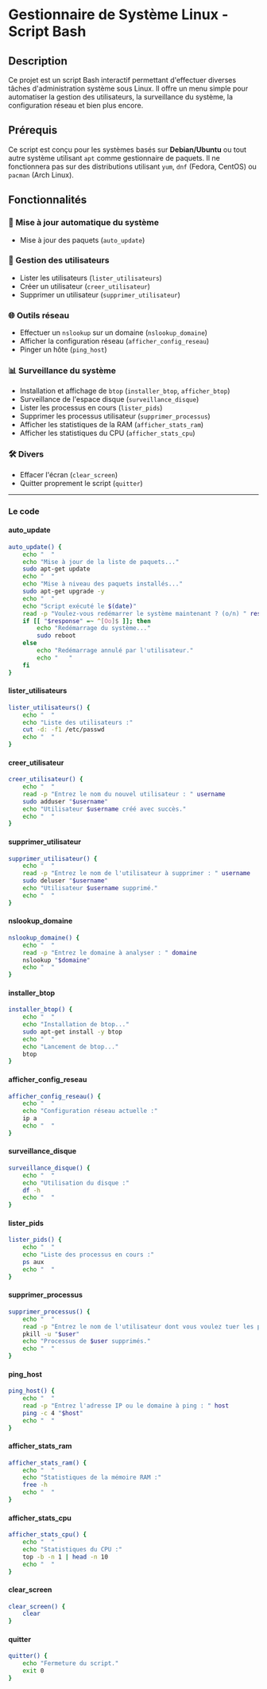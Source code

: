 # Gestionnaire de Système Linux - Script Bash

## Description

Ce projet est un script Bash interactif permettant d'effectuer diverses tâches d'administration système sous Linux. Il offre un menu simple pour automatiser la gestion des utilisateurs, la surveillance du système, la configuration réseau et bien plus encore.

## Prérequis

Ce script est conçu pour les systèmes basés sur **Debian/Ubuntu** ou tout autre système utilisant `apt` comme gestionnaire de paquets. Il ne fonctionnera pas sur des distributions utilisant `yum`, `dnf` (Fedora, CentOS) ou `pacman` (Arch Linux).

## Fonctionnalités

### 🔧 Mise à jour automatique du système
- Mise à jour des paquets (`auto_update`)

### 👤 Gestion des utilisateurs
- Lister les utilisateurs (`lister_utilisateurs`)
- Créer un utilisateur (`creer_utilisateur`)
- Supprimer un utilisateur (`supprimer_utilisateur`)

### 🌐 Outils réseau
- Effectuer un `nslookup` sur un domaine (`nslookup_domaine`)
- Afficher la configuration réseau (`afficher_config_reseau`)
- Pinger un hôte (`ping_host`)

### 📊 Surveillance du système
- Installation et affichage de `btop` (`installer_btop`, `afficher_btop`)
- Surveillance de l'espace disque (`surveillance_disque`)
- Lister les processus en cours (`lister_pids`)
- Supprimer les processus utilisateur (`supprimer_processus`)
- Afficher les statistiques de la RAM (`afficher_stats_ram`)
- Afficher les statistiques du CPU (`afficher_stats_cpu`)

### 🛠 Divers
- Effacer l'écran (`clear_screen`)
- Quitter proprement le script (`quitter`)

---

### Le code

#### auto_update
```bash
auto_update() {
    echo "  "
    echo "Mise à jour de la liste de paquets..." 
    sudo apt-get update 
    echo "  "
    echo "Mise à niveau des paquets installés..." 
    sudo apt-get upgrade -y 
    echo "  "
    echo "Script exécuté le $(date)" 
    read -p "Voulez-vous redémarrer le système maintenant ? (o/n) " response
    if [[ "$response" =~ ^[Oo]$ ]]; then
        echo "Redémarrage du système..." 
        sudo reboot
    else
        echo "Redémarrage annulé par l'utilisateur." 
        echo "   "
    fi
}
```

#### lister_utilisateurs
```bash
lister_utilisateurs() {
    echo "  "
    echo "Liste des utilisateurs :"
    cut -d: -f1 /etc/passwd
    echo "  "
}
```

#### creer_utilisateur
```bash
creer_utilisateur() {
    echo "  "
    read -p "Entrez le nom du nouvel utilisateur : " username
    sudo adduser "$username"
    echo "Utilisateur $username créé avec succès."
    echo "  "
}
```

#### supprimer_utilisateur
```bash
supprimer_utilisateur() {
    echo "  "
    read -p "Entrez le nom de l'utilisateur à supprimer : " username
    sudo deluser "$username"
    echo "Utilisateur $username supprimé."
    echo "  "
}
```

#### nslookup_domaine
```bash
nslookup_domaine() {
    echo "  "
    read -p "Entrez le domaine à analyser : " domaine
    nslookup "$domaine"
    echo "  "
}
```

#### installer_btop
```bash
installer_btop() {
    echo "  "
    echo "Installation de btop..."
    sudo apt-get install -y btop
    echo "  "
    echo "Lancement de btop..."
    btop
}
```

#### afficher_config_reseau
```bash
afficher_config_reseau() {
    echo "  "
    echo "Configuration réseau actuelle :"
    ip a
    echo "  "
}
```

#### surveillance_disque
```bash
surveillance_disque() {
    echo "  "
    echo "Utilisation du disque :"
    df -h
    echo "  "
}
```

#### lister_pids
```bash
lister_pids() {
    echo "  "
    echo "Liste des processus en cours :"
    ps aux
    echo "  "
}
```

#### supprimer_processus
```bash
supprimer_processus() {
    echo "  "
    read -p "Entrez le nom de l'utilisateur dont vous voulez tuer les processus : " user
    pkill -u "$user"
    echo "Processus de $user supprimés."
    echo "  "
}
```

#### ping_host
```bash
ping_host() {
    echo "  "
    read -p "Entrez l'adresse IP ou le domaine à ping : " host
    ping -c 4 "$host"
    echo "  "
}
```

#### afficher_stats_ram
```bash
afficher_stats_ram() {
    echo "  "
    echo "Statistiques de la mémoire RAM :"
    free -h
    echo "  "
}
```

#### afficher_stats_cpu
```bash
afficher_stats_cpu() {
    echo "  "
    echo "Statistiques du CPU :"
    top -b -n 1 | head -n 10
    echo "  "
}
```

#### clear_screen
```bash
clear_screen() {
    clear
}
```

#### quitter
```bash
quitter() {
    echo "Fermeture du script."
    exit 0
}
```
